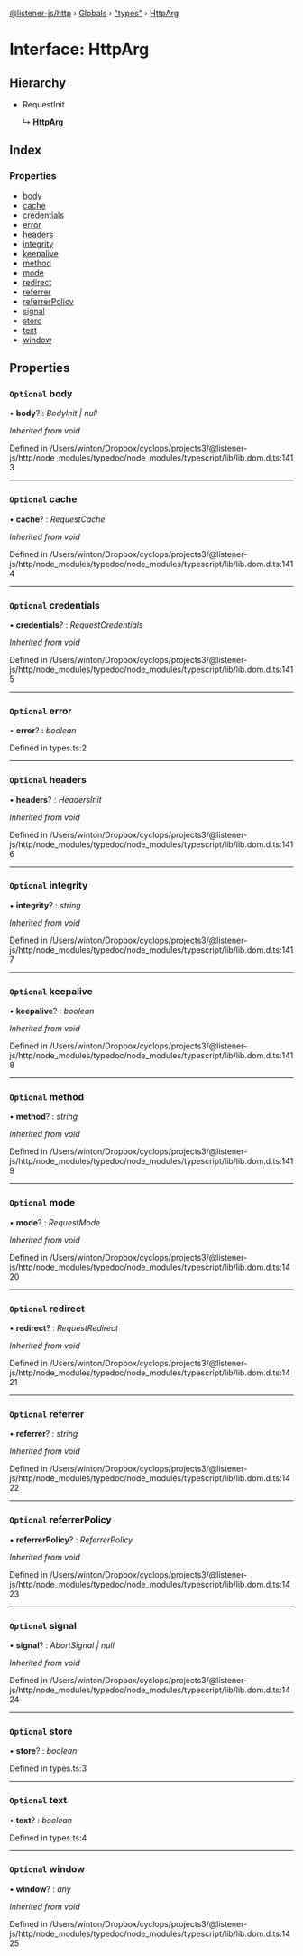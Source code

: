 [@listener-js/http](../README.md) › [Globals](../globals.md) › ["types"](../modules/_types_.md) › [HttpArg](_types_.httparg.md)

# Interface: HttpArg

## Hierarchy

* RequestInit

  ↳ **HttpArg**

## Index

### Properties

* [body](_types_.httparg.md#optional-body)
* [cache](_types_.httparg.md#optional-cache)
* [credentials](_types_.httparg.md#optional-credentials)
* [error](_types_.httparg.md#optional-error)
* [headers](_types_.httparg.md#optional-headers)
* [integrity](_types_.httparg.md#optional-integrity)
* [keepalive](_types_.httparg.md#optional-keepalive)
* [method](_types_.httparg.md#optional-method)
* [mode](_types_.httparg.md#optional-mode)
* [redirect](_types_.httparg.md#optional-redirect)
* [referrer](_types_.httparg.md#optional-referrer)
* [referrerPolicy](_types_.httparg.md#optional-referrerpolicy)
* [signal](_types_.httparg.md#optional-signal)
* [store](_types_.httparg.md#optional-store)
* [text](_types_.httparg.md#optional-text)
* [window](_types_.httparg.md#optional-window)

## Properties

### `Optional` body

• **body**? : *BodyInit | null*

*Inherited from void*

Defined in /Users/winton/Dropbox/cyclops/projects3/@listener-js/http/node_modules/typedoc/node_modules/typescript/lib/lib.dom.d.ts:1413

___

### `Optional` cache

• **cache**? : *RequestCache*

*Inherited from void*

Defined in /Users/winton/Dropbox/cyclops/projects3/@listener-js/http/node_modules/typedoc/node_modules/typescript/lib/lib.dom.d.ts:1414

___

### `Optional` credentials

• **credentials**? : *RequestCredentials*

*Inherited from void*

Defined in /Users/winton/Dropbox/cyclops/projects3/@listener-js/http/node_modules/typedoc/node_modules/typescript/lib/lib.dom.d.ts:1415

___

### `Optional` error

• **error**? : *boolean*

Defined in types.ts:2

___

### `Optional` headers

• **headers**? : *HeadersInit*

*Inherited from void*

Defined in /Users/winton/Dropbox/cyclops/projects3/@listener-js/http/node_modules/typedoc/node_modules/typescript/lib/lib.dom.d.ts:1416

___

### `Optional` integrity

• **integrity**? : *string*

*Inherited from void*

Defined in /Users/winton/Dropbox/cyclops/projects3/@listener-js/http/node_modules/typedoc/node_modules/typescript/lib/lib.dom.d.ts:1417

___

### `Optional` keepalive

• **keepalive**? : *boolean*

*Inherited from void*

Defined in /Users/winton/Dropbox/cyclops/projects3/@listener-js/http/node_modules/typedoc/node_modules/typescript/lib/lib.dom.d.ts:1418

___

### `Optional` method

• **method**? : *string*

*Inherited from void*

Defined in /Users/winton/Dropbox/cyclops/projects3/@listener-js/http/node_modules/typedoc/node_modules/typescript/lib/lib.dom.d.ts:1419

___

### `Optional` mode

• **mode**? : *RequestMode*

*Inherited from void*

Defined in /Users/winton/Dropbox/cyclops/projects3/@listener-js/http/node_modules/typedoc/node_modules/typescript/lib/lib.dom.d.ts:1420

___

### `Optional` redirect

• **redirect**? : *RequestRedirect*

*Inherited from void*

Defined in /Users/winton/Dropbox/cyclops/projects3/@listener-js/http/node_modules/typedoc/node_modules/typescript/lib/lib.dom.d.ts:1421

___

### `Optional` referrer

• **referrer**? : *string*

*Inherited from void*

Defined in /Users/winton/Dropbox/cyclops/projects3/@listener-js/http/node_modules/typedoc/node_modules/typescript/lib/lib.dom.d.ts:1422

___

### `Optional` referrerPolicy

• **referrerPolicy**? : *ReferrerPolicy*

*Inherited from void*

Defined in /Users/winton/Dropbox/cyclops/projects3/@listener-js/http/node_modules/typedoc/node_modules/typescript/lib/lib.dom.d.ts:1423

___

### `Optional` signal

• **signal**? : *AbortSignal | null*

*Inherited from void*

Defined in /Users/winton/Dropbox/cyclops/projects3/@listener-js/http/node_modules/typedoc/node_modules/typescript/lib/lib.dom.d.ts:1424

___

### `Optional` store

• **store**? : *boolean*

Defined in types.ts:3

___

### `Optional` text

• **text**? : *boolean*

Defined in types.ts:4

___

### `Optional` window

• **window**? : *any*

*Inherited from void*

Defined in /Users/winton/Dropbox/cyclops/projects3/@listener-js/http/node_modules/typedoc/node_modules/typescript/lib/lib.dom.d.ts:1425
